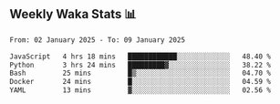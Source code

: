 ## Weekly Waka Stats 📊
<!--START_SECTION:waka-->

```txt
From: 02 January 2025 - To: 09 January 2025

JavaScript   4 hrs 18 mins   ████████████░░░░░░░░░░░░░   48.40 %
Python       3 hrs 24 mins   █████████▓░░░░░░░░░░░░░░░   38.22 %
Bash         25 mins         █▒░░░░░░░░░░░░░░░░░░░░░░░   04.70 %
Docker       24 mins         █░░░░░░░░░░░░░░░░░░░░░░░░   04.59 %
YAML         13 mins         ▓░░░░░░░░░░░░░░░░░░░░░░░░   02.56 %
```

<!--END_SECTION:waka-->

<!--

Here are some ideas to get you started:

- 🔭 I’m currently working on (way to add branches committed on)
- 🌱 I’m currently learning Web Frameworks and Machine Learning! (Lisp, JS (react & angular), Python, and __)
- 💬 Ask me about ...
- 📫 How to reach me: 
- 😄 Pronouns: He/Him/His
- ⚡ Fun fact: ...

that-recsys-lab
-->
